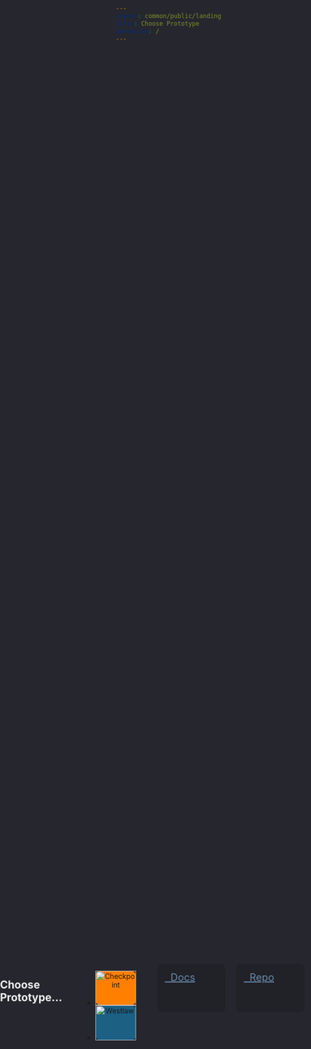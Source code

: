 ```yaml
---
layout: common/public/landing
title: Choose Prototype
permalink: /
---
```


<style>
    html, body {
        background: #26272E;
        height: 100%;
    }

    .table-wrapper {
        display: table;
        position: absolute;
        top: 0;
        bottom: 0;
        left: 0;
        right: 0;
        height: 100%;
        width: 100%;
    }

    .cell-wrapper {
        display: table-cell;
        vertical-align: middle;
    }

    .row {
        max-width: 600px;
    }

    .logo-cp,
    .logo-wl {
        display: block;
        border-radius: 10px;
        text-align: center;
        /*margin: 100px;*/
    }

    .logo-cp:hover,
    .logo-wl:hover {
        /*background: black;*/
    }

    .logo-cp {
        background: #FF8000;
    }

    .logo-wl {
        background: #1C6084;
    }

    .button {
        width: 100%;
        border-radius: 10px;
        padding: 15px;
        font-size: 20px;
        background: #212128;
        /*border: 2px solid #212128;*/
        color: #6789A9;
    }

    .button:hover {
        background: black !important;
    }

    h1 {
        color: #eee;
    }
</style>

<section class="table-wrapper animated fadeIn">
    <div class="cell-wrapper">
        <div class="row">
            <div class="columns">
                <h1>Choose Prototype...</h1>
                <br>
                <ul class="small-block-grid-2">
                    <li><a class="logo-cp" href="/checkpoint/guide/"><img width="100%" src="/img/common/template/cp-logo@2x.png" alt="Checkpoint"></a></li>
                    <li><a class="logo-wl" href="/westlaw/guide/"><img width="100%" src="/img/common/template/wl-logo@2x.png" alt="Westlaw"></a></li>
                </ul>
                <br>
                <a class="button" href="/docs/"><i class="fi-book"></i>&nbsp; Docs</a>
                <a class="button" href="https://github.com/liquidvisual/prototypes"><i class="fi-social-github"></i>&nbsp; Repo</a>
            </div>
        </div>
    </div>
</section>
